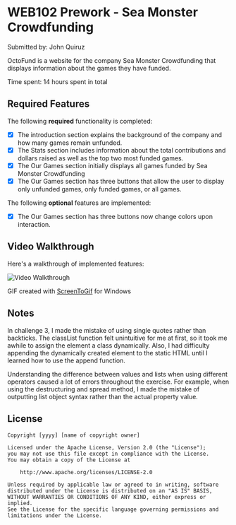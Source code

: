 # WEB102 Prework - Sea Monster Crowdfunding

Submitted by: John Quiruz

OctoFund is a website for the company Sea Monster Crowdfunding that displays information about the games they have funded.

Time spent: 14 hours spent in total

## Required Features

The following **required** functionality is completed:

* [x] The introduction section explains the background of the company and how many games remain unfunded.
* [x] The Stats section includes information about the total contributions and dollars raised as well as the top two most funded games.
* [x] The Our Games section initially displays all games funded by Sea Monster Crowdfunding
* [x] The Our Games section has three buttons that allow the user to display only unfunded games, only funded games, or all games.

The following **optional** features are implemented:

* [x] The Our Games section has three buttons now change colors upon interaction.

## Video Walkthrough

Here's a walkthrough of implemented features:

<img src='./assets/octofund-walkthrough.gif' title='Video Walkthrough' width='' alt='Video Walkthrough' />

<!-- Replace this with whatever GIF tool you used! -->
GIF created with [ScreenToGif](https://www.screentogif.com/) for Windows  
<!-- Recommended tools:
[Kap](https://getkap.co/) for macOS
[ScreenToGif](https://www.screentogif.com/) for Windows
[peek](https://github.com/phw/peek) for Linux. -->

## Notes

In challenge 3, I made the mistake of using single quotes rather than backticks. The classList function felt unintuitive for me at first,
so it took me awhile to assign the element a class dynamically. Also, I had difficulty appending the dynamically created element to the
static HTML until I learned how to use the append function.

Understanding the difference between values and lists when using different operators caused a lot of errors throughout the exercise. For
example, when using the destructuring and spread method, I made the mistake of outputting list object syntax rather than the actual 
property value.

## License

    Copyright [yyyy] [name of copyright owner]

    Licensed under the Apache License, Version 2.0 (the "License");
    you may not use this file except in compliance with the License.
    You may obtain a copy of the License at

        http://www.apache.org/licenses/LICENSE-2.0

    Unless required by applicable law or agreed to in writing, software
    distributed under the License is distributed on an "AS IS" BASIS,
    WITHOUT WARRANTIES OR CONDITIONS OF ANY KIND, either express or implied.
    See the License for the specific language governing permissions and
    limitations under the License.
